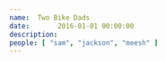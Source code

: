 ```yaml
---
name:  Two Bike Dads
date:       2016-01-01 00:00:00
description:
people: [ "sam", "jackson", "meesh" ]
---
```

